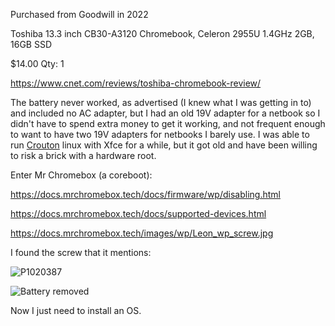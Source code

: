 Purchased from Goodwill in 2022


Toshiba 13.3 inch CB30-A3120 Chromebook, Celeron 2955U 1.4GHz 2GB, 16GB SSD	

$14.00 
Qty: 1

https://www.cnet.com/reviews/toshiba-chromebook-review/ 

The battery never worked, as advertised (I knew what I was getting in to) and included no AC adapter, but I had an old 19V adapter for a netbook so I didn't have to spend extra money to get it working, and not frequent enough to want to have two 19V adapters for netbooks I barely use.  I was able to run [Crouton](https://github.com/dnschneid/crouton) linux with Xfce for a while, but it got old and have been willing to risk a brick with a hardware root.

Enter Mr Chromebox (a coreboot):

https://docs.mrchromebox.tech/docs/firmware/wp/disabling.html

https://docs.mrchromebox.tech/docs/supported-devices.html

https://docs.mrchromebox.tech/images/wp/Leon_wp_screw.jpg 


I found the screw that it mentions:

![P1020387](https://github.com/user-attachments/assets/e129fe97-4654-45cb-bed3-d471694a17e4)

![Battery removed](https://github.com/user-attachments/assets/a821af2d-b658-4d57-b37b-da53d673ca1a)


Now I just need to install an OS.

